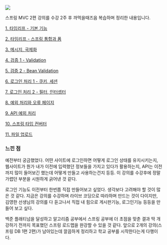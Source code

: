 ![](https://velog.velcdn.com/images/dodo4723/post/58834cfa-2003-4c80-9d19-3fd7e7b3d51a/image.png)

스프링 MVC 2편 강의를 수강 2주 후 까먹을때즈음 복습하며 정리한 내용입니다.

[1. 타임리프 - 기본 기능](https://github.com/leechanhoe/TIL/blob/main/Spring/Spring_mvc_2/1_%ED%83%80%EC%9E%84%EB%A6%AC%ED%94%84_%EA%B8%B0%EB%B3%B8%EA%B8%B0%EB%8A%A5.md)

[2. 타임리프 - 스프링 통합과 폼](https://github.com/leechanhoe/TIL/blob/main/Spring/Spring_mvc_2/2_%ED%83%80%EC%9E%84%EB%A6%AC%ED%94%84_%EC%8A%A4%ED%94%84%EB%A7%81_%ED%86%B5%ED%95%A9%EA%B3%BC%ED%8F%BC.md)

[3. 메시지, 국제화](https://github.com/leechanhoe/TIL/blob/main/Spring/Spring_mvc_2/3_%EB%A9%94%EC%84%B8%EC%A7%80_%EA%B5%AD%EC%A0%9C%ED%99%94.md)

[4. 검증 1 - Validation](https://github.com/leechanhoe/TIL/blob/main/Spring/Spring_mvc_2/4_%EA%B2%80%EC%A6%9D-Validation.md)

[5. 검증 2 - Bean Validation](https://github.com/leechanhoe/TIL/blob/main/Spring/Spring_mvc_2/5_%EA%B2%80%EC%A6%9D2_Bean_validation.md)

[6. 로그인 처리 1 - 쿠키, 세션](https://github.com/leechanhoe/TIL/blob/main/Spring/Spring_mvc_2/6_%EB%A1%9C%EA%B7%B8%EC%9D%B8_%EC%B2%98%EB%A6%AC_1_%EC%BF%A0%ED%82%A4_%EC%84%B8%EC%85%98.md)

[7. 로그인 처리 2 - 필터, 인터셉터](https://github.com/leechanhoe/TIL/blob/main/Spring/Spring_mvc_2/7_%EB%A1%9C%EA%B7%B8%EC%9D%B8%EC%B2%98%EB%A6%AC2_%ED%95%84%ED%84%B0_%EC%9D%B8%ED%84%B0%EC%85%89%ED%84%B0.md)

[8. 예외 처리와 오류 페이지](https://github.com/leechanhoe/TIL/blob/main/Spring/Spring_mvc_2/8_%EC%98%88%EC%99%B8%EC%B2%98%EB%A6%AC%EC%99%80_%EC%98%A4%EB%A5%98%ED%8E%98%EC%9D%B4%EC%A7%80.md)

[9. API 예외 처리](https://github.com/leechanhoe/TIL/blob/main/Spring/Spring_mvc_2/9_API_%EC%98%88%EC%99%B8%EC%B2%98%EB%A6%AC.md)

[10. 스프링 타입 컨버터](https://github.com/leechanhoe/TIL/blob/main/Spring/Spring_mvc_2/10_%EC%8A%A4%ED%94%84%EB%A7%81_%ED%83%80%EC%9E%85_%EC%BB%A8%EB%B2%84%ED%84%B0.md)

[11. 파일 업로드](https://github.com/leechanhoe/TIL/blob/main/Spring/Spring_mvc_2/11_%ED%8C%8C%EC%9D%BC_%EC%97%85%EB%A1%9C%EB%93%9C.md)

### 느낀 점

예전부터 궁금했었다. 어떤 사이트에 로그인하면 어떻게 로그인 상태를 유지시키는지, 웹사이트가 뭔가 내가 이전에 입력했던 정보들을 가지고 있다가 활용하는지, API는 이전까지 많이 들어보긴 했는데 어떻게 만들고 사용하는건지 등등. 이 강의를 수강후에 정말 가렵던 부분을 시원하게 긁어낸 것 같다. 

로그인 기능도 이전부터 한번쯤 직접 만들어보고 싶었다. 생각보다 고려해야 할 것이 많은 것 같다. 지금은 강의를 수강하며 라이브 코딩으로 따라하며 만드는 것이 다이지만, 김영한 선생님의 강의를 다 듣고나서 직접 내 힘으로 게시판기능, 로그인기능 등등을 만들어 보고 싶다.

백준 플래티넘을 달성하고 알고리즘 공부에서 스프링 공부에 더 초점을 맞춘 결과 딱 개강하기 전까지 목표했던 스프링 로드맵을 완강할 수 있을 것 같다. 앞으로 2개의 강의(스프링 DB 1편 2편)가 남아있는데 깔끔하게 정리하고 학교 공부를 시작한다는게 다행이다.